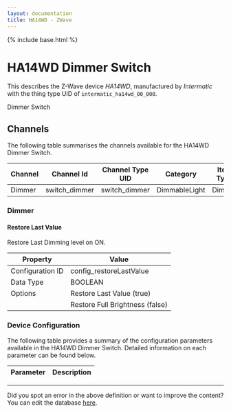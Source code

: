 ```yaml
---
layout: documentation
title: HA14WD - ZWave
---
```


{% include base.html %}

# HA14WD Dimmer Switch

This describes the Z-Wave device *HA14WD*, manufactured by *Intermatic* with the thing type UID of ```intermatic_ha14wd_00_000```. 

Dimmer Switch


## Channels
The following table summarises the channels available for the HA14WD Dimmer Switch.

| Channel | Channel Id | Channel Type UID | Category | Item Type |
|---------|------------|------------------|----------|-----------|
| Dimmer | switch_dimmer | switch_dimmer | DimmableLight | Dimmer |


### Dimmer

#### Restore Last Value

Restore Last Dimming level on ON.


| Property         | Value    |
|------------------|----------|
| Configuration ID | config_restoreLastValue |
| Data Type        | BOOLEAN || Default Value | true |
| Options | Restore Last Value (true) |
|  | Restore Full Brightness (false) |


### Device Configuration
The following table provides a summary of the configuration parameters available in the HA14WD Dimmer Switch.
Detailed information on each parameter can be found below.

| Parameter   | Description |
|-------------|-------------|


---

Did you spot an error in the above definition or want to improve the content?
You can edit the database [here](http://www.cd-jackson.com/index.php/zwave/zwave-device-database/zwave-device-list/devicesummary/772).
